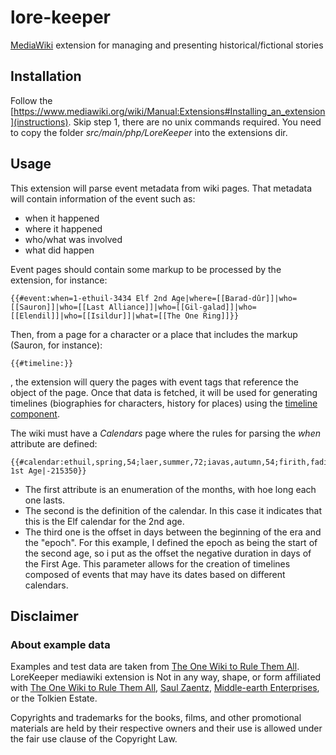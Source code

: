 # lore-keeper
[MediaWiki](https://www.mediawiki.org/wiki/MediaWiki) extension for managing and presenting historical/fictional stories

## Installation

Follow the [https://www.mediawiki.org/wiki/Manual:Extensions#Installing_an_extension](instructions). Skip step 1, there are no unix commands required. You need to copy the folder *src/main/php/LoreKeeper* into the extensions dir.

## Usage

This extension will parse event metadata from wiki pages. That metadata will contain information of the event such as:
* when it happened
* where it happened
* who/what was involved
* what did happen

Event pages should contain some markup to be processed by the extension, for instance:

    {{#event:when=1-ethuil-3434 Elf 2nd Age|where=[[Barad-dûr]]|who=[[Sauron]]|who=[[Last Alliance]]|who=[[Gil-galad]]|who=[[Elendil]]|who=[[Isildur]]|what=[[The One Ring]]}}

Then, from a page for a character or a place that includes the markup (Sauron, for instance):
    
    {{#timeline:}}
    
, the extension will query the pages with event tags that reference the object of the page. Once that data is fetched, it will be used for generating timelines (biographies for characters, history for places) using the [timeline component](https://github.com/NUKnightLab/TimelineJS).

The wiki must have a *Calendars* page where the rules for parsing the *when* attribute are defined:

	{{#calendar:ethuil,spring,54;laer,summer,72;iavas,autumn,54;firith,fading,54;rhîw,winter,72;echuir,stirring,54|Elf 1st Age|-215350}}
	
* The first attribute is an enumeration of the months, with hoe long each one lasts.
* The second is the definition of the calendar. In this case it indicates that this is the Elf calendar for the 2nd age.
* The third one is the offset in days between the beginning of the era and the "epoch". For this example, I defined the epoch as being the start of the second age, so i put as the offset the negative duration in days of the First Age. This parameter allows for the creation of timelines composed of events that may have its dates based on different calendars.

## Disclaimer

### About example data

Examples and test data are taken from [The One Wiki to Rule Them All](http://lotr.wikia.com/wiki/Main_Page).
LoreKeeper mediawiki extension is Not in any way, shape, or form affiliated with [The One Wiki to Rule Them All](http://lotr.wikia.com/wiki/Main_Page), [Saul Zaentz](http://www.zaentz.com/), [Middle-earth Enterprises](http://www.middleearth.com/home.html), or the Tolkien Estate.

Copyrights and trademarks for the books, films, and other promotional materials are held by their respective owners and their use is allowed under the fair use clause of the Copyright Law.